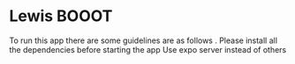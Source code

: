 # Lewis BOOOT
To run this app there are some guidelines are as follows . 
Please install all the dependencies before starting the app
Use expo server instead of others
